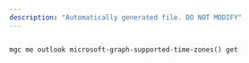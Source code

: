 ```yaml
---
description: "Automatically generated file. DO NOT MODIFY"
---
```


```cli

mgc me outlook microsoft-graph-supported-time-zones() get

```